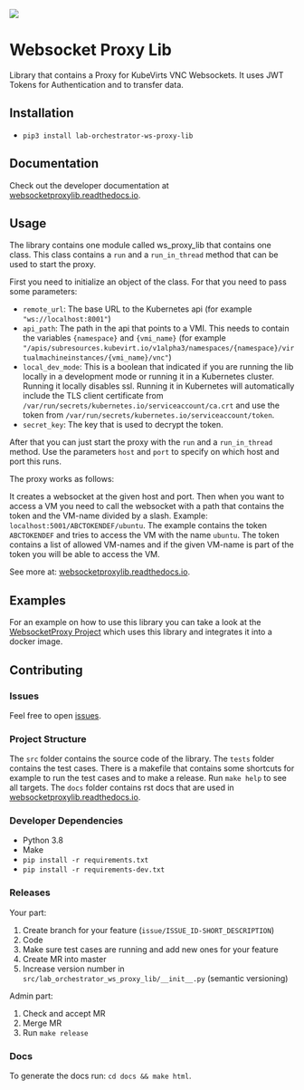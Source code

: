 ![](https://img.shields.io/librariesio/release/pypi/lab-orchestrator-ws-proxy-lib)


# Websocket Proxy Lib

Library that contains a Proxy for KubeVirts VNC Websockets. It uses JWT Tokens for Authentication and to transfer data.

## Installation

- `pip3 install lab-orchestrator-ws-proxy-lib`

## Documentation

Check out the developer documentation at [websocketproxylib.readthedocs.io](https://websocketproxylib.readthedocs.io/en/latest/).

## Usage

The library contains one module called ws_proxy_lib that contains one class. This class contains a `run` and a `run_in_thread` method that can be used to start the proxy.

First you need to initialize an object of the class. For that you need to pass some parameters:

- `remote_url`: The base URL to the Kubernetes api (for example `"ws://localhost:8001"`)
- `api_path`: The path in the api that points to a VMI. This needs to contain the variables `{namespace}` and `{vmi_name}` (for example `"/apis/subresources.kubevirt.io/v1alpha3/namespaces/{namespace}/virtualmachineinstances/{vmi_name}/vnc"`)
- `local_dev_mode`: This is a boolean that indicated if you are running the lib locally in a development mode or running it in a Kubernetes cluster. Running it locally disables ssl. Running it in Kubernetes will automatically include the TLS client certificate from `/var/run/secrets/kubernetes.io/serviceaccount/ca.crt` and use the token from `/var/run/secrets/kubernetes.io/serviceaccount/token`.
- `secret_key`: The key that is used to decrypt the token.

After that you can just start the proxy with the `run` and a `run_in_thread` method. Use the parameters `host` and `port` to specify on which host and port this runs.

The proxy works as follows:

It creates a websocket at the given host and port. Then when you want to access a VM you need to call the websocket with a path that contains the token and the VM-name divided by a slash. Example: `localhost:5001/ABCTOKENDEF/ubuntu`. The example contains the token `ABCTOKENDEF` and tries to access the VM with the name `ubuntu`. The token contains a list of allowed VM-names and if the given VM-name is part of the token you will be able to access the VM.

See more at: [websocketproxylib.readthedocs.io](https://websocketproxylib.readthedocs.io/en/latest/).

## Examples

For an example on how to use this library you can take a look at the [WebsocketProxy Project](https://github.com/LabOrchestrator/WebsocketProxy) which uses this library and integrates it into a docker image.

## Contributing

### Issues

Feel free to open [issues](https://github.com/LabOrchestrator/WebsocketProxyLib/issues).

### Project Structure

The `src` folder contains the source code of the library. The `tests` folder contains the test cases. There is a makefile that contains some shortcuts for example to run the test cases and to make a release. Run `make help` to see all targets. The `docs` folder contains rst docs that are used in [websocketproxylib.readthedocs.io](https://websocketproxylib.readthedocs.io/en/latest/).

### Developer Dependencies

- Python 3.8
- Make
- `pip install -r requirements.txt`
- `pip install -r requirements-dev.txt`

### Releases

Your part:

1. Create branch for your feature (`issue/ISSUE_ID-SHORT_DESCRIPTION`)
2. Code
3. Make sure test cases are running and add new ones for your feature
4. Create MR into master
5. Increase version number in `src/lab_orchestrator_ws_proxy_lib/__init__.py` (semantic versioning)

Admin part:

1. Check and accept MR
2. Merge MR
3. Run `make release`

### Docs

To generate the docs run: `cd docs && make html`.

